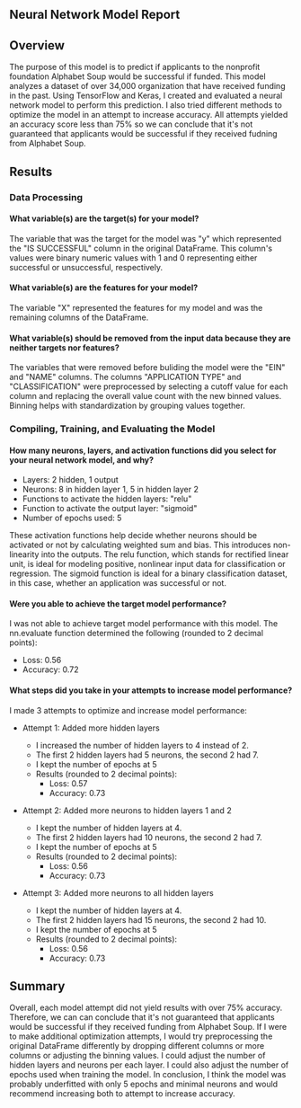 ## Neural Network Model Report

## Overview 
The purpose of this model is to predict if applicants to the nonprofit foundation Alphabet Soup would be successful if funded. This model analyzes a dataset of over 34,000 organization that have received funding in the past. Using TensorFlow and Keras, I created and evaluated a neural network model to perform this prediction. I also tried different methods to optimize the model in an attempt to increase accuracy. All attempts yielded an accuracy score less than 75% so we can conclude that it's not guaranteed that applicants would be successful if they received fudning from Alphabet Soup. 

## Results

### Data Processing

#### What variable(s) are the target(s) for your model? 
        
The variable that was the target for the model was "y" which represented the "IS SUCCESSFUL" column in the original DataFrame. This column's values were binary numeric values           with 1 and 0 representing either successful or unsuccessful, respectively. 

#### What variable(s) are the features for your model?

The variable "X" represented the features for my model and was the remaining columns of the DataFrame. 

#### What variable(s) should be removed from the input data because they are neither targets nor features?

The variables that were removed before buliding the model were the "EIN" and "NAME" columns. The columns "APPLICATION TYPE" and "CLASSIFICATION" were preprocessed by selecting          a cutoff value for each column and replacing the overall value count with the new binned values. Binning helps with standardization by grouping values together. 

### Compiling, Training, and Evaluating the Model

#### How many neurons, layers, and activation functions did you select for your neural network model, and why?

* Layers: 2 hidden, 1 output
* Neurons: 8 in hidden layer 1, 5 in hidden layer 2
* Functions to activate the hidden layers: "relu"
* Function to activate the output layer: "sigmoid"
* Number of epochs used: 5

These activation functions help decide whether neurons should be activated or not by calculating weighted sum and bias. This introduces non-linearity into the outputs. The              relu function, which stands for rectified linear unit, is ideal for modeling positive, nonlinear input data for classification or regression. The sigmoid function is ideal              for a binary classification dataset, in this case, whether an application was successful or not.

#### Were you able to achieve the target model performance?

I was not able to achieve target model performance with this model. The nn.evaluate function determined the following (rounded to 2 decimal points): 

* Loss: 0.56
* Accuracy: 0.72

#### What steps did you take in your attempts to increase model performance?

I made 3 attempts to optimize and increase model performance: 

* Attempt 1: Added more hidden layers
    * I increased the number of hidden layers to 4 instead of 2.
    * The first 2 hidden layers had 5 neurons, the second 2 had 7. 
    * I kept the number of epochs at 5
    * Results (rounded to 2 decimal points):
         * Loss: 0.57
         * Accuracy: 0.73

* Attempt 2: Added more neurons to hidden layers 1 and 2
    * I kept the number of hidden layers at 4.
    * The first 2 hidden layers had 10 neurons, the second 2 had 7. 
    * I kept the number of epochs at 5
    * Results (rounded to 2 decimal points):
        * Loss: 0.56
        * Accuracy: 0.73

* Attempt 3: Added more neurons to all hidden layers
    * I kept the number of hidden layers at 4.
    * The first 2 hidden layers had 15 neurons, the second 2 had 10. 
    * I kept the number of epochs at 5
    * Results (rounded to 2 decimal points):
        * Loss: 0.56
        * Accuracy: 0.73

## Summary

Overall, each model attempt did not yield results with over 75% accuracy. Therefore, we can can conclude that it's not guaranteed that applicants would be successful if they received funding from Alphabet Soup. If I were to make additional optimization attempts, I would try preprocessing the original DataFrame differently by dropping different columns or more columns or adjusting the binning values. I could adjust the number of hidden layers and neurons per each layer. I could also adjust the number of epochs used when training the model. In conclusion, I think the model was probably underfitted with only 5 epochs and minimal neurons and would recommend increasing both to attempt to increase accuracy.
